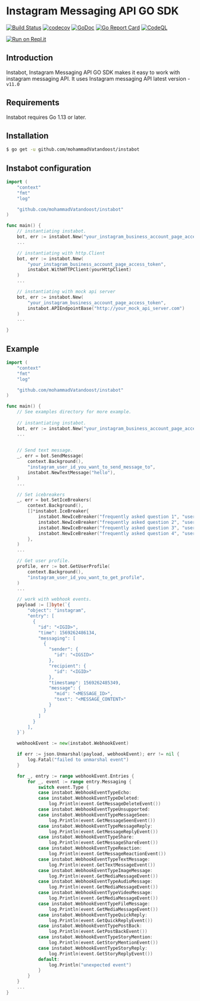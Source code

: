 # Instagram Messaging API GO SDK

[![Build Status](https://github.com/BackAged/instabot/actions/workflows/go.yaml/badge.svg?branch=master)](https://github.com/BackAged/instabot/actions/workflows/go.yaml)
[![codecov](https://codecov.io/gh/BackAged/instabot/branch/master/graph/badge.svg)](https://codecov.io/gh/BackAged/instabot)
[![GoDoc](http://img.shields.io/badge/go-documentation-blue.svg?style=flat-square)](http://godoc.org/github.com/BackAged/instabot)
[![Go Report Card](https://goreportcard.com/badge/github.com/BackAged/instabot)](https://goreportcard.com/report/github.com/BackAged/instabot)
[![CodeQL](https://github.com/BackAged/instabot/actions/workflows/codeql-analysis.yaml/badge.svg?branch=master)](https://github.com/BackAged/instabot/actions/workflows/codeql-analysis.yaml)

[![Run on Repl.it](https://repl.it/badge/github/BackAged/instabot)](https://repl.it/github/BackAged/instabot)

## Introduction
Instabot, Instagram Messaging API GO SDK makes it easy to work with instagram messaging API.
It uses Instagram messaging API latest version - `v11.0`

## Requirements

Instabot requires Go 1.13 or later.

## Installation ##

```sh
$ go get -u github.com/mohammadVatandoost/instabot
```

## Instabot configuration

```go
import (
	"context"
	"fmt"
	"log"

	"github.com/mohammadVatandoost/instabot"
)

func main() {
    // instantiating instabot.
	bot, err := instabot.New("your_instagram_business_account_page_access_token")
    ...

    // instantiating with http.Client
    bot, err := instabot.New(
        "your_instagram_business_account_page_access_token",
        instabot.WithHTTPClient(yourHttpClient)
    )
    ...

    // instantiating with mock api server
    bot, err := instabot.New(
        "your_instagram_business_account_page_access_token",
        instabot.APIEndpointBase("http://your_mock_api_server.com")
    )
    ...

}
```

## Example

```go
import (
	"context"
	"fmt"
	"log"

	"github.com/mohammadVatandoost/instabot"
)

func main() {
    // See examples directory for more example.
    
    // instantiating instabot.
	bot, err := instabot.New("your_instagram_business_account_page_access_token")
    ...

    
    // Send text message.
	_, err = bot.SendMessage(
		context.Background(),
		"instagram_user_id_you_want_to_send_message_to",
		instabot.NewTextMessage("hello"),
	)
    ...

    // Set icebreakers
    _, err = bot.SetIceBreakers(
		context.Background(),
		[]*instabot.IceBreaker{
			instabot.NewIceBreaker("frequently asked question 1", "user payload"),
			instabot.NewIceBreaker("frequently asked question 2", "user payload"),
			instabot.NewIceBreaker("frequently asked question 3", "user payload"),
			instabot.NewIceBreaker("frequently asked question 4", "user payload"),
		},
	)
    ...

    // Get user profile.
	profile, err := bot.GetUserProfile(
		context.Background(),
		"instagram_user_id_you_want_to_get_profile",
	)
    ...

	// work with webhook events.
	payload := []byte(`{
		"object": "instagram",
		"entry": [
		  {
			"id": "<IGID>",
			"time": 1569262486134,
			"messaging": [
			  {
				"sender": {
				  "id": "<IGSID>"
				},
				"recipient": {
				  "id": "<IGID>"
				},
				"timestamp": 1569262485349,
				"message": {
				  "mid": "<MESSAGE_ID>",
				  "text": "<MESSAGE_CONTENT>"
				}
			  }
			]
		  }
		],
	}`)

	webhookEvent := new(instabot.WebhookEvent)

	if err := json.Unmarshal(payload, webhookEvent); err != nil {
		log.Fatal("failed to unmarshal event")
	}

	for _, entry := range webhookEvent.Entries {
		for _, event := range entry.Messaging {
			switch event.Type {
			case instabot.WebhookEventTypeEcho:
			case instabot.WebhookEventTypeDeleted:
				log.Println(event.GetMessageDeleteEvent())
			case instabot.WebhookEventTypeUnsupported:
			case instabot.WebhookEventTypeMessageSeen:
				log.Println(event.GetMessageSeenEvent())
			case instabot.WebhookEventTypeMessageReply:
				log.Println(event.GetMessageReplyEvent())
			case instabot.WebhookEventTypeShare:
				log.Println(event.GetMessageShareEvent())
			case instabot.WebhookEventTypeReaction:
				log.Println(event.GetMessageReactionEvent())
			case instabot.WebhookEventTypeTextMessage:
				log.Println(event.GetTextMessageEvent())
			case instabot.WebhookEventTypeImageMessage:
				log.Println(event.GetMediaMessageEvent())
			case instabot.WebhookEventTypeAudioMessage:
				log.Println(event.GetMediaMessageEvent())
			case instabot.WebhookEventTypeVideoMessage:
				log.Println(event.GetMediaMessageEvent())
			case instabot.WebhookEventTypeFileMessage:
				log.Println(event.GetMediaMessageEvent())
			case instabot.WebhookEventTypeQuickReply:
				log.Println(event.GetQuickReplyEvent())
			case instabot.WebhookEventTypePostBack:
				log.Println(event.GetPostBackEvent())
			case instabot.WebhookEventTypeStoryMention:
				log.Println(event.GetStoryMentionEvent())
			case instabot.WebhookEventTypeStoryReply:
				log.Println(event.GetStoryReplyEvent())
			default:
				log.Println("unexpected event")
			}
		}
	}
	...
}
```